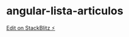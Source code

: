 # angular-lista-articulos

[Edit on StackBlitz ⚡️](https://stackblitz.com/edit/angular-lista-articulos)